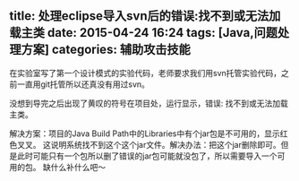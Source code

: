 title: 处理eclipse导入svn后的错误:找不到或无法加载主类
date: 2015-04-24 16:24
tags: [Java,问题处理方案]
categories: 辅助攻击技能 
---

在实验室写了第一个设计模式的实验代码，老师要求我们用svn托管实验代码，之前一直用git托管所以还真没有用过svn。

没想到导完之后出现了黄叹的符号在项目处，运行显示，错误: 找不到或无法加载主类。

解决方案：项目的Java Build Path中的Libraries中有个jar包是不可用的，显示红色叉叉。
		这说明系统找不到这个这个jar文件。解决办法：把这个jar删除即可。但是此时可能只有一个包所以删了错误的jar包可能就没包了，所以需要导入一个可用的包。
		缺什么补什么吧～


